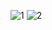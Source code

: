 ![1](https://github.com/user-attachments/assets/e31b9c42-2a9c-452c-8930-865d9294abe4)
![2](https://github.com/user-attachments/assets/79719ce4-35fe-46b4-bb51-8539738cac51)
